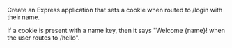 Create an Express application that sets a cookie when routed to /login with their name.

If a cookie is present with a name key, then it says "Welcome {name}! when the user routes to /hello".